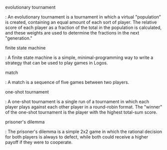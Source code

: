 
evolutionary tournament

:   An evolutionary tournament is a tournament in which a virtual
    "population" is created, containing an equal amount of each sort
    of player.  The relative score of each player as a fraction of the
    total in the population is calculated, and these weights are used
    to determine the fractions in the next "generation."

finite state machine

:   A finite state machine is a simple, minimal-programming way to write a
    strategy that can be used to play games in Logos.

match

:   A match is a sequence of five games between two players.

one-shot tournament

:   A one-shot tournament is a single run of a tournament in which each
    player plays against each other player in a round-robin format.  The
    "winner" of the one-shot tournament is the player with the highest
    total-sum score.

prisoner's dilemma

:   The prisoner's dilemma is a simple 2x2 game in which the rational
    decision for both players is always to defect, while both could
    receive a higher payoff if they were to cooperate.
